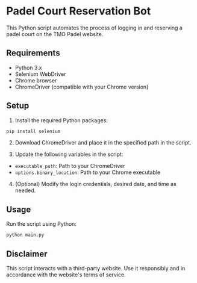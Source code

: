 # Padel Court Reservation Bot

This Python script automates the process of logging in and reserving a padel court on the TMO Padel website.

## Requirements

- Python 3.x
- Selenium WebDriver
- Chrome browser
- ChromeDriver (compatible with your Chrome version)

## Setup

1. Install the required Python packages:

```bash
pip install selenium
```


2. Download ChromeDriver and place it in the specified path in the script.

3. Update the following variables in the script:
- `executable_path`: Path to your ChromeDriver
- `options.binary_location`: Path to your Chrome executable

4. (Optional) Modify the login credentials, desired date, and time as needed.

## Usage

Run the script using Python:

```bash
python main.py
```

## Disclaimer

This script interacts with a third-party website. Use it responsibly and in accordance with the website's terms of service.
